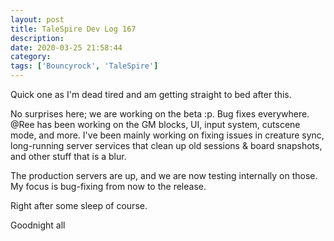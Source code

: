```yaml
---
layout: post
title: TaleSpire Dev Log 167
description:
date: 2020-03-25 21:58:44
category:
tags: ['Bouncyrock', 'TaleSpire']
---
```


Quick one as I'm dead tired and am getting straight to bed after this.

No surprises here; we are working on the beta :p. Bug fixes everywhere. @Ree has been working on the GM blocks, UI, input system, cutscene mode, and more. I've been mainly working on fixing issues in creature sync, long-running server services that clean up old sessions & board snapshots, and other stuff that is a blur.

The production servers are up, and we are now testing internally on those. My focus is bug-fixing from now to the release.

Right after some sleep of course.

Goodnight all
